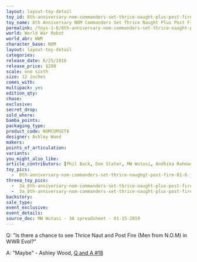 ```yaml
---
layout: layout-toy-detail 
toy_id: 8th-anniversary-nom-commanders-set-thrice-naught-plus-post-fire
toy_name: 8th Anniversary NOM Commanders Set Thrice Naught Plus Post Fire
permalink: /toys-1-6/8th-anniversary-nom-commanders-set-thrice-naught-plus-post-fire.html
world: World War Robot
world_abr: WWR
character_base: NOM
layout: layout-toy-detail
categories: 
release_date: 6/25/2016
release_price: $280 
scale: one sixth
size: 12 inches
comes_with: 
multipack: yes
edition_qty: 
chase: 
exclusive: 
secret_drop: 
sold_where: 
bamba_points: 
packaging_type: 
product_code: NOMCOMSET8
designer: Ashley Wood
makers: 
points_of_articulation: 
variants: 
you_might_also_like: 
article_contributors: [Phil Back, Don Slater, MW Wutasi, Andhika Rahmaditya]
toy_pics: 
  -  8th-anniversary-nom-commanders-set-thrice-naughgt-post-fire-01-6.jpg
threea_toy_pics:
  -  3a_8th-anniversary-nom-commanders-set-thrice-naught-plus-post-fire.jpg  
  -  3a_8th-anniversary-nom-commanders-set-thrice-naught-plus-post-fire_02.jpg
backstory: 
sale_type: 
event_exclusive: 
event_details: 
source_doc: MW Wutasi - 3A spreadsheet - 01-15-2019
---
```

<p>Q: "Is there a chance to see Thrice Naut and Post Fire (Men from N.O.M) in WWR Evol?"</p>
<p>A: "Maybe" - Ashley Wood, <a href="http://worldof3alegion.forumotion.com/t287-qa-sessions-with-ashley-wood" target="_blank">Q and A #18</a></p>